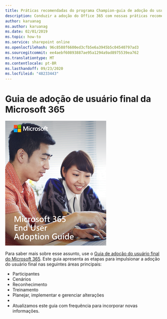 ```yaml
---
title: Práticas recomendadas do programa Champion-guia de adoção do usuário final da Microsoft 365
description: Conduzir a adoção do Office 365 com nossas práticas recomendadas de programa de Champion
author: karuanag
ms.author: karuanag
ms.date: 02/01/2019
ms.topic: how-to
ms.service: sharepoint online
ms.openlocfilehash: 96c8588f6600ed3cfb5e6a3945b5c04540797ad3
ms.sourcegitcommit: ee4aebf60893887ae95a1294a9ad8975539ea762
ms.translationtype: MT
ms.contentlocale: pt-BR
ms.lasthandoff: 09/23/2020
ms.locfileid: "48233443"
---
```

# <a name="microsoft-365-end-user-adoption-guide"></a>Guia de adoção de usuário final da Microsoft 365

![Guia de adoção do Microsoft 365](media/m365euguide.png)

Para saber mais sobre esse assunto, use o [Guia de adoção do usuário final do Microsoft 365](https://aka.ms/adoptionguide). Este guia apresenta as etapas para impulsionar a adoção do usuário final nas seguintes áreas principais:

- Participantes
- Cenários
- Reconhecimento
- Treinamento 
- Planejar, implementar e gerenciar alterações
- 
- Atualizamos este guia com frequência para incorporar novas informações.